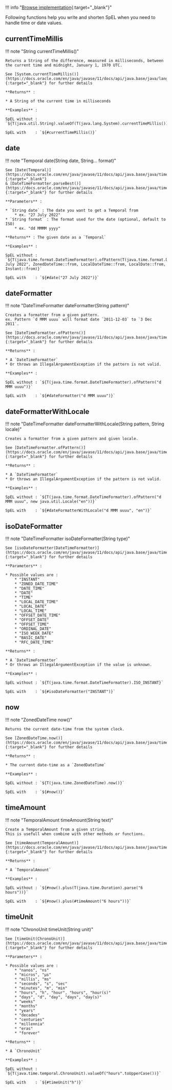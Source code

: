 !!! info "[Browse implementation](https://github.com/chutney-testing/chutney/blob/main/chutney/action-impl/src/main/java/com/chutneytesting/action/function/DateTimeFunctions.java){:target="_blank"}"

Following functions help you write and shorten SpEL when you need to handle time or date values.

## currentTimeMillis

!!! note "String currentTimeMillis()"

    Returns a String of the difference, measured in milliseconds, between the current time and midnight, January 1, 1970 UTC.

    See [System.currentTimeMillis()](https://docs.oracle.com/en/java/javase/11/docs/api/java.base/java/lang/System.html#currentTimeMillis()){:target="_blank"} for further details

    **Returns** :

    * A String of the current time in milliseconds

    **Examples** :

    SpEL without : `${T(java.util.String).valueOf(T(java.lang.System).currentTimeMillis())}`

    SpEL with    : `${#currentTimeMillis()}`

## date

!!! note "Temporal date(String date, String... format)"

    See [Date(Temporal)](https://docs.oracle.com/en/java/javase/11/docs/api/java.base/java/time/temporal/Temporal.html){:target="_blank"}
    & [DateTimeFormatter.parseBest()](https://docs.oracle.com/en/java/javase/11/docs/api/java.base/java/time/format/DateTimeFormatter.html#parseBest(java.lang.CharSequence,java.time.temporal.TemporalQuery...)){:target="_blank"} for further details

    **Parameters** :

    * `String date` : The date you want to get a Temporal from
        * ex. "27 July 2022"
    * `String format` : The format used for the date (optional, default to ISO)
        * ex. "dd MMMM yyyy"

    **Returns** : The given date as a `Temporal`

    **Examples** :

    SpEL without : `${T(java.time.format.DateTimeFormatter).ofPattern(T(java.time.format.DateTimeFormatter).ISO_INSTANT).parseBest("27 July 2022", ZonedDateTime::from, LocalDateTime::from, LocalDate::from, Instant::from)}`

    SpEL with    : `${#date("27 July 2022")}`

## dateFormatter

!!! note "DateTimeFormatter dateFormatter(String pattern)"

    Creates a formatter from a given pattern.  
    ex. Pattern `d MMM uuuu` will format date `2011-12-03` to `3 Dec 2011`.

    See [DateTimeFormatter.ofPattern()](https://docs.oracle.com/en/java/javase/11/docs/api/java.base/java/time/format/DateTimeFormatter.html#ofPattern(java.lang.String)){:target="_blank"} for further details

    **Returns** :

    * A `DateTimeFormatter`
    * Or throws an IllegalArgumentException if the pattern is not valid.

    **Examples** :

    SpEL without : `${T(java.time.format.DateTimeFormatter).ofPattern("d MMM uuuu")}`

    SpEL with    : `${#dateFormatter("d MMM uuuu")}`

## dateFormatterWithLocale

!!! note "DateTimeFormatter dateFormatterWithLocale(String pattern, String locale)"

    Creates a formatter from a given pattern and given locale.

    See [DateTimeFormatter.ofPattern()](https://docs.oracle.com/en/java/javase/11/docs/api/java.base/java/time/format/DateTimeFormatter.html#ofPattern(java.lang.String)){:target="_blank"} for further details

    **Returns** :

    * A `DateTimeFormatter`
    * Or throws an IllegalArgumentException if the pattern is not valid.

    **Examples** :

    SpEL without : `${T(java.time.format.DateTimeFormatter).ofPattern("d MMM uuuu", new java.util.Locale("en"))}`

    SpEL with    : `${#dateFormatterWithLocale("d MMM uuuu", "en")}`

## isoDateFormatter

!!! note "DateTimeFormatter isoDateFormatter(String type)"

    See [isoDateFormatter(DateTimeFormatter)](https://docs.oracle.com/en/java/javase/11/docs/api/java.base/java/time/format/DateTimeFormatter.html){:target="_blank"} for further details

    **Parameters** :

    * Possible values are :
        * "INSTANT"
        * "ZONED_DATE_TIME"
        * "DATE_TIME"
        * "DATE"
        * "TIME"
        * "LOCAL_DATE_TIME"
        * "LOCAL_DATE"
        * "LOCAL_TIME"
        * "OFFSET_DATE_TIME"
        * "OFFSET_DATE"
        * "OFFSET_TIME"
        * "ORDINAL_DATE"
        * "ISO_WEEK_DATE"
        * "BASIC_DATE"
        * "RFC_DATE_TIME"

    **Returns** :

    * A `DateTimeFormatter`
    * Or throws an IllegalArgumentException if the value is unknown.

    **Examples** :

    SpEL without : `${T(java.time.format.DateTimeFormatter).ISO_INSTANT}`

    SpEL with    : `${#isoDateFormatter("INSTANT")}`

## now

!!! note "ZonedDateTime now()"

    Returns the current date-time from the system clock.

    See [ZonedDateTime.now()](https://docs.oracle.com/en/java/javase/11/docs/api/java.base/java/time/ZonedDateTime.html#now()){:target="_blank"} for further details

    **Returns** :

    * The current date-time as a `ZonedDateTime`

    **Examples** :

    SpEL without : `${T(java.time.ZonedDateTime).now()}`

    SpEL with    : `${#now()}`

## timeAmount

!!! note "TemporalAmount timeAmount(String text)"

    Create a TemporalAmount from a given string.  
    This is usefull when combine with other methods or functions.

    See [timeAmount(TemporalAmount)](https://docs.oracle.com/en/java/javase/11/docs/api/java.base/java/time/temporal/TemporalAmount.html){:target="_blank"} for further details

    **Returns** :
    
    * A `TemporalAmount`

    **Examples** :

    SpEL without : `${#now().plus(T(java.time.Duration).parse("6 hours"))}`

    SpEL with    : `${#now().plus(#timeAmount("6 hours"))}`

## timeUnit

!!! note "ChronoUnit timeUnit(String unit)"

    See [timeUnit(ChronoUnit)](https://docs.oracle.com/en/java/javase/11/docs/api/java.base/java/time/temporal/ChronoUnit.html){:target="_blank"} for further details

    **Parameters** :

    * Possible values are :
        * "nanos", "ns"
        * "micros", "µs"
        * "millis", "ms"
        * "seconds", "s", "sec"
        * "minutes", "m", "min"
        * "hours", "h", "hour", "hours", "hour(s)"
        * "days", "d", "day", "days", "day(s)"
        * "weeks"
        * "months"
        * "years"
        * "decades"
        * "centuries"
        * "millennia"
        * "eras"
        * "forever"

    **Returns** :
    
    * A `ChronoUnit`

    **Examples** :

    SpEL without : `${T(java.time.temporal.ChronoUnit).valueOf("hours".toUpperCase())}`

    SpEL with    : `${#timeUnit("h")}`
